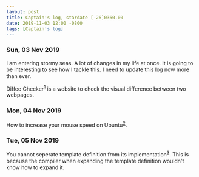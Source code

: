 ```yaml
---
layout: post
title: Captain's log, stardate [-26]0360.00
date: 2019-11-03 12:00 -0800
tags: [Captain's log]
---
```


### Sun, 03 Nov 2019

I am entering stormy seas. A lot of changes in my life at once. It is going to
be interesting to see how I tackle this. I need to update this log now more
than ever.

Diffee Checker<sup>[1]</sup> is a website to check the visual difference
between two webpages.

### Mon, 04 Nov 2019

How to increase your mouse speed on Ubuntu<sup>[2]</sup>.

### Tue, 05 Nov 2019

You cannot seperate template definition from its implementation<sup>[3]</sup>.
This is because the compiler when expanding the template definition wouldn't
know how to expand it.

[1]: http://diffee.me/
[2]: https://io.bikegremlin.com/11541/linux-mouse-scroll-speed/
[3]: https://isocpp.org/wiki/faq/templates#templates-defn-vs-decl
